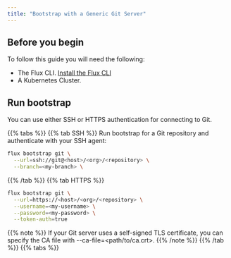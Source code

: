 ```yaml
---
title: "Bootstrap with a Generic Git Server"
---
```


## Before you begin

To follow this guide you will need the following:

- The Flux CLI. [Install the Flux CLI](../installation.md#install-the-flux-cli)
- A Kubernetes Cluster.

## Run bootstrap

You can use either SSH or HTTPS authentication for connecting to Git.

{{% tabs %}}
{{% tab SSH %}}
Run bootstrap for a Git repository and authenticate with your SSH agent:

```bash
flux bootstrap git \
  --url=ssh://git@<host>/<org>/<repository> \
  --branch=<my-branch> \
```
{{% /tab %}}
{{% tab HTTPS %}}

```bash
flux bootstrap git \
  --url=https://<host>/<org>/<repository> \
  --username=<my-username> \
  --password=<my-password> \
  --token-auth=true
```

{{% note %}}
If your Git server uses a self-signed TLS certificate, you can specify the CA file with
--ca-file=<path/to/ca.crt>.
{{% /note %}}
{{% /tab %}}
{{% tabs %}}
